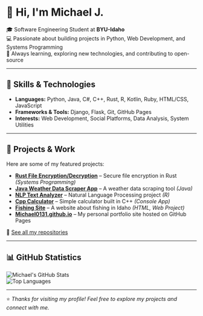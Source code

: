 # 👋 Hi, I'm Michael J.

🎓 Software Engineering Student at **BYU-Idaho**  
💻 Passionate about building projects in Python, Web Development, and Systems Programming  
🌱 Always learning, exploring new technologies, and contributing to open-source  

---

## 🚀 Skills & Technologies
- **Languages:** Python, Java, C#, C++, Rust, R, Kotlin, Ruby, HTML/CSS, JavaScript  
- **Frameworks & Tools:** Django, Flask, Git, GitHub Pages  
- **Interests:** Web Development, Social Platforms, Data Analysis, System Utilities  

---

## 📂 Projects & Work

Here are some of my featured projects:

- **[Rust File Encryption/Decryption](https://github.com/Michael0131/Rust_File_Encryption_Decryption)** – Secure file encryption in Rust *(Systems Programming)*  
- **[Java Weather Data Scraper App](https://github.com/Michael0131/JavaWeatherDataScraperApp)** – A weather data scraping tool *(Java)*  
- **[NLP Text Analyzer](https://github.com/Michael0131/NLPTextAnalyzer)** – Natural Language Processing project *(R)*  
- **[Cpp Calculator](https://github.com/Michael0131/Cpp_Calculator)** – Simple calculator built in C++ *(Console App)*  
- **[Fishing Site](https://github.com/Michael0131/FishingSite)** – A website about fishing in Idaho *(HTML, Web Project)*  
- **[Michael0131.github.io](https://github.com/Michael0131/Michael0131.github.io)** – My personal portfolio site hosted on GitHub Pages  

🔗 [See all my repositories](https://github.com/Michael0131?tab=repositories)

---

## 📊 GitHub Statistics

![Michael's GitHub Stats](https://github-readme-stats.vercel.app/api?username=Michael0131&show_icons=true&theme=radical)  
![Top Languages](https://github-readme-stats.vercel.app/api/top-langs/?username=Michael0131&layout=compact&theme=radical)

---

⭐️ *Thanks for visiting my profile! Feel free to explore my projects and connect with me.*  
